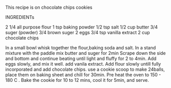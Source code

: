 This recipe is on chocolate chips cookies



INGREDIENTs

2 1/4 all purpose flour
1 tsp baking powder
1/2 tsp salt
1/2 cup  butter
3/4 suger (powder)
3/4 brown suger 
2 eggs
3/4 tsp vanilla extract
2 cup chocolate chips 




In a small bowl whisk together the flour,baking soda and salt.
In a stand mixture with the paddle mix butter and suger for 2min
Scrape down the side and bottom and continue beating until light and fluffy for 2 to 4min.
Add eggs slowly, and mix it well. add vanila extract.
Add flour slowly untill fully incorporated and add chocolate chips.
use a cookie scoop to make 24balls, place them on baking sheet and chill for 30min.
Pre heat the oven to 150 - 180 C .
Bake the cookie for 10 to 12 mins, cool it for 5min, and serve.